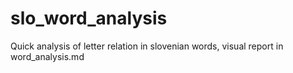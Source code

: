 # slo_word_analysis
Quick analysis of letter relation in slovenian words, visual report in word_analysis.md
